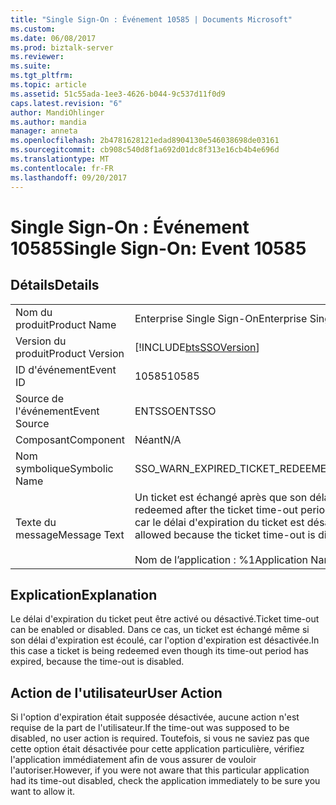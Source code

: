 ```yaml
---
title: "Single Sign-On : Événement 10585 | Documents Microsoft"
ms.custom: 
ms.date: 06/08/2017
ms.prod: biztalk-server
ms.reviewer: 
ms.suite: 
ms.tgt_pltfrm: 
ms.topic: article
ms.assetid: 51c55ada-1ee3-4626-b044-9c537d11f0d9
caps.latest.revision: "6"
author: MandiOhlinger
ms.author: mandia
manager: anneta
ms.openlocfilehash: 2b4781628121edad8904130e546038698de03161
ms.sourcegitcommit: cb908c540d8f1a692d01dc8f313e16cb4b4e696d
ms.translationtype: MT
ms.contentlocale: fr-FR
ms.lasthandoff: 09/20/2017
---
```

# <a name="single-sign-on-event-10585"></a><span data-ttu-id="4249a-102">Single Sign-On : Événement 10585</span><span class="sxs-lookup"><span data-stu-id="4249a-102">Single Sign-On: Event 10585</span></span>
## <a name="details"></a><span data-ttu-id="4249a-103">Détails</span><span class="sxs-lookup"><span data-stu-id="4249a-103">Details</span></span>  
  
|||  
|-|-|  
|<span data-ttu-id="4249a-104">Nom du produit</span><span class="sxs-lookup"><span data-stu-id="4249a-104">Product Name</span></span>|<span data-ttu-id="4249a-105">Enterprise Single Sign-On</span><span class="sxs-lookup"><span data-stu-id="4249a-105">Enterprise Single Sign-On</span></span>|  
|<span data-ttu-id="4249a-106">Version du produit</span><span class="sxs-lookup"><span data-stu-id="4249a-106">Product Version</span></span>|[!INCLUDE[btsSSOVersion](../includes/btsssoversion-md.md)]|  
|<span data-ttu-id="4249a-107">ID d'événement</span><span class="sxs-lookup"><span data-stu-id="4249a-107">Event ID</span></span>|<span data-ttu-id="4249a-108">10585</span><span class="sxs-lookup"><span data-stu-id="4249a-108">10585</span></span>|  
|<span data-ttu-id="4249a-109">Source de l'événement</span><span class="sxs-lookup"><span data-stu-id="4249a-109">Event Source</span></span>|<span data-ttu-id="4249a-110">ENTSSO</span><span class="sxs-lookup"><span data-stu-id="4249a-110">ENTSSO</span></span>|  
|<span data-ttu-id="4249a-111">Composant</span><span class="sxs-lookup"><span data-stu-id="4249a-111">Component</span></span>|<span data-ttu-id="4249a-112">Néant</span><span class="sxs-lookup"><span data-stu-id="4249a-112">N/A</span></span>|  
|<span data-ttu-id="4249a-113">Nom symbolique</span><span class="sxs-lookup"><span data-stu-id="4249a-113">Symbolic Name</span></span>|<span data-ttu-id="4249a-114">SSO_WARN_EXPIRED_TICKET_REDEEMED</span><span class="sxs-lookup"><span data-stu-id="4249a-114">SSO_WARN_EXPIRED_TICKET_REDEEMED</span></span>|  
|<span data-ttu-id="4249a-115">Texte du message</span><span class="sxs-lookup"><span data-stu-id="4249a-115">Message Text</span></span>|<span data-ttu-id="4249a-116">Un ticket est échangé après que son délai d'expiration soit écoulé.</span><span class="sxs-lookup"><span data-stu-id="4249a-116">A ticket is being redeemed after the ticket time-out period has expired.</span></span> <span data-ttu-id="4249a-117">Cette opération est autorisée car le délai d'expiration du ticket est désactivé pour cette application.%r</span><span class="sxs-lookup"><span data-stu-id="4249a-117">This is allowed because the ticket time-out is disabled for this application.%r</span></span><br /><br /> <span data-ttu-id="4249a-118">Nom de l’application : %1</span><span class="sxs-lookup"><span data-stu-id="4249a-118">Application Name: %1</span></span>|  
  
## <a name="explanation"></a><span data-ttu-id="4249a-119">Explication</span><span class="sxs-lookup"><span data-stu-id="4249a-119">Explanation</span></span>  
 <span data-ttu-id="4249a-120">Le délai d'expiration du ticket peut être activé ou désactivé.</span><span class="sxs-lookup"><span data-stu-id="4249a-120">Ticket time-out can be enabled or disabled.</span></span> <span data-ttu-id="4249a-121">Dans ce cas, un ticket est échangé même si son délai d'expiration est écoulé, car l'option d'expiration est désactivée.</span><span class="sxs-lookup"><span data-stu-id="4249a-121">In this case a ticket is being redeemed even though its time-out period has expired, because the time-out is disabled.</span></span>  
  
## <a name="user-action"></a><span data-ttu-id="4249a-122">Action de l'utilisateur</span><span class="sxs-lookup"><span data-stu-id="4249a-122">User Action</span></span>  
 <span data-ttu-id="4249a-123">Si l'option d'expiration était supposée désactivée, aucune action n'est requise de la part de l'utilisateur.</span><span class="sxs-lookup"><span data-stu-id="4249a-123">If the time-out was supposed to be disabled, no user action is required.</span></span> <span data-ttu-id="4249a-124">Toutefois, si vous ne saviez pas que cette option était désactivée pour cette application particulière, vérifiez l'application immédiatement afin de vous assurer de vouloir l'autoriser.</span><span class="sxs-lookup"><span data-stu-id="4249a-124">However, if you were not aware that this particular application had its time-out disabled, check the application immediately to be sure you want to allow it.</span></span>